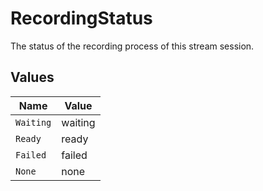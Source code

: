 # RecordingStatus

The status of the recording process of this stream session.


## Values

| Name      | Value     |
| --------- | --------- |
| `Waiting` | waiting   |
| `Ready`   | ready     |
| `Failed`  | failed    |
| `None`    | none      |